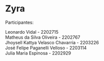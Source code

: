 # Zyra
Participantes:

Leonardo Vidal - 2202715  </br>
Matheus da Silva Oliveira - 2202767 </br>
Jhoysell Kattya Velasco Chavarria - 2203226 </br>
José Felipe Paganelli Velloso - 2203114 </br>
Julia Maria Espinosa - 2202929 </br>
